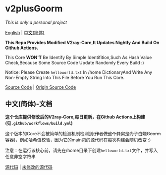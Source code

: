 # v2plusGoorm

*This is only a personal project*

[English](#v2plusGoorm) | [中文(简体)](#中文(简体)-文档)

**This Repo Provides Modified V2ray-Core,It Updates Nightly And Build On Github Actions.**

This Core **WON'T** Be Identify By Simple Identifition,Such As Hash Value Check,Because Some Source Code Update Randomly Every Build :)

Notice: Please Create `helloworld.txt`  In /home DictionaryAnd Write Any Non-Empty String Into This File Before You Run This Core.

[Source Code](https://github.com/ShadowObj/v2plusGoorm/raw/main/v2ray-core-source.tar.gz) | [Origin Source Code](https://github.com/v2fly/v2ray-core/)

## 中文(简体)-文档

**这个仓库提供修改后的V2ray-Core,每日更新，在Github Actions上构建(见`.github/workflows/build.yml`)**

这个版本的Core不会被简单的检测机制检测到~~(作者做这个其实是为了白嫖Goorm容器)~~，例如哈希值校验，因为它的main包的源代码在每次构建会随机改变 :)

注意：在运行该核心前，请先在/home目录下创建`helloworld.txt`文件，并写入任意非空字符串

[源代码](https://github.com/ShadowObj/v2plusGoorm/raw/main/v2ray-core-source.tar.gz) | [未修改的源代码](https://github.com/v2fly/v2ray-core/)


